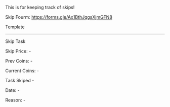 This is for keeping track of skips!

Skip Fourm: https://forms.gle/Ax1BthJqgsXjmGFN8

Template

-------------------------------------------------------------------------------------------

Skip Task

Skip Price: -

Prev Coins: -

Current Coins: -

Task Skiped -

Date: -

Reason: -
